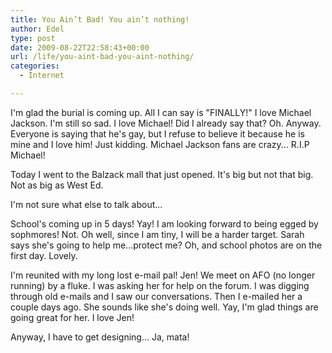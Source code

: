 ```yaml
---
title: You Ain’t Bad! You ain’t nothing!
author: Edel
type: post
date: 2009-08-22T22:58:43+00:00
url: /life/you-aint-bad-you-aint-nothing/
categories:
  - Internet

---
```

I'm glad the burial is coming up. All I can say is "FINALLY!" I love Michael Jackson. I'm still so sad. I love Michael! Did I already say that? Oh. Anyway. Everyone is saying that he's gay, but I refuse to believe it because he is mine and I love him! Just kidding. Michael Jackson fans are crazy... R.I.P Michael!

Today I went to the Balzack mall that just opened. It's big but not that big. Not as big as West Ed.

I'm not sure what else to talk about...

School's coming up in 5 days! Yay! I am looking forward to being egged by sophmores! Not. Oh well, since I am tiny, I will be a harder target. Sarah says she's going to help me...protect me? Oh, and school photos are on the first day. Lovely.

I'm reunited with my long lost e-mail pal! Jen! We meet on AFO (no longer running) by a fluke. I was asking her for help on the forum. I was digging through old e-mails and I saw our conversations. Then I e-mailed her a couple days ago. She sounds like she's doing well. Yay, I'm glad things are going great for her. I love Jen!

Anyway, I have to get designing... Ja, mata!


